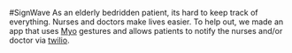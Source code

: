 #SignWave
As an elderly bedridden patient, its hard to keep track of everything. Nurses and doctors make lives easier. To help out, we made an app that uses [Myo](https://www.thalmic.com/en/myo/) gestures and allows patients to notify the nurses and/or doctor via [twilio](http://twilio.com). 